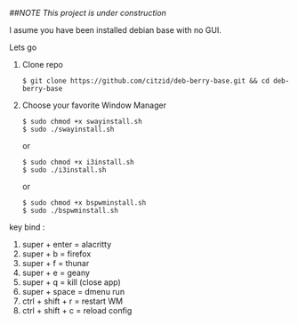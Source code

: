 
*##NOTE*
_This project is under construction_

I asume you have been installed debian base with no GUI.

Lets go 

1. Clone repo
    ```
    $ git clone https://github.com/citzid/deb-berry-base.git && cd deb-berry-base
    ```
  
2. Choose your favorite Window Manager
    ```
    $ sudo chmod +x swayinstall.sh
    $ sudo ./swayinstall.sh
    ```

    or
    ```
    $ sudo chmod +x i3install.sh
    $ sudo ./i3install.sh
    ```


    or
    ```
    $ sudo chmod +x bspwminstall.sh
    $ sudo ./bspwminstall.sh
    ```

key bind :
1. super + enter = alacritty
2. super + b = firefox
3. super + f = thunar
4. super + e = geany
5. super + q = kill (close app)
6. super + space = dmenu run
7. ctrl + shift + r = restart WM
8. ctrl + shift + c = reload config


